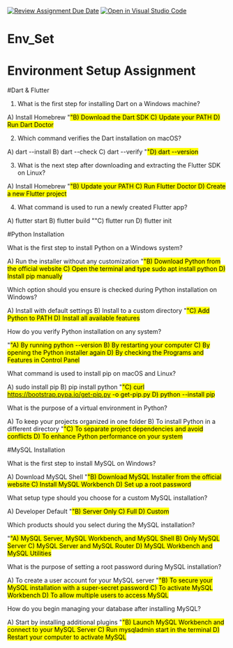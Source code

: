 [![Review Assignment Due Date](https://classroom.github.com/assets/deadline-readme-button-22041afd0340ce965d47ae6ef1cefeee28c7c493a6346c4f15d667ab976d596c.svg)](https://classroom.github.com/a/vnsr1XuU)
[![Open in Visual Studio Code](https://classroom.github.com/assets/open-in-vscode-2e0aaae1b6195c2367325f4f02e2d04e9abb55f0b24a779b69b11b9e10269abc.svg)](https://classroom.github.com/online_ide?assignment_repo_id=17046538&assignment_repo_type=AssignmentRepo)
# Env_Set

# Environment Setup Assignment

#Dart & Flutter

1. What is the first step for installing Dart on a Windows machine?

A) Install Homebrew
"<mark>"B) Download the Dart SDK
C) Update your PATH
D) Run Dart Doctor


2. Which command verifies the Dart installation on macOS?

A) dart --install
B) dart --check
C) dart --verify
"<mark>"D) dart --version


3. What is the next step after downloading and extracting the Flutter SDK on Linux?

A) Install Homebrew
"<mark>"B) Update your PATH
C) Run Flutter Doctor
D) Create a new Flutter project


4. What command is used to run a newly created Flutter app?

A) flutter start
B) flutter build
"<flutter>"C) flutter run
D) flutter init


#Python Installation

What is the first step to install Python on a Windows system?

A) Run the installer without any customization
"<mark>"B) Download Python from the official website
C) Open the terminal and type sudo apt install python
D) Install pip manually

Which option should you ensure is checked during Python installation on Windows?

A) Install with default settings
B) Install to a custom directory
"<mark>"C) Add Python to PATH
D) Install all available features

How do you verify Python installation on any system?

"<mark>"A) By running python --version
B) By restarting your computer
C) By opening the Python installer again
D) By checking the Programs and Features in Control Panel

What command is used to install pip on macOS and Linux?

A) sudo install pip
B) pip install python
"<mark>"C) curl https://bootstrap.pypa.io/get-pip.py -o get-pip.py
D) python --install pip

What is the purpose of a virtual environment in Python?

A) To keep your projects organized in one folder
B) To install Python in a different directory
"<mark>"C) To separate project dependencies and avoid conflicts
D) To enhance Python performance on your system

#MySQL Installation

What is the first step to install MySQL on Windows?

A) Download MySQL Shell
"<mark>"B) Download MySQL Installer from the official website
C) Install MySQL Workbench
D) Set up a root password

What setup type should you choose for a custom MySQL installation?

A) Developer Default
"<mark>"B) Server Only
C) Full
D) Custom

Which products should you select during the MySQL installation?

"<mark>"A) MySQL Server, MySQL Workbench, and MySQL Shell
B) Only MySQL Server
C) MySQL Server and MySQL Router
D) MySQL Workbench and MySQL Utilities

What is the purpose of setting a root password during MySQL installation?

A) To create a user account for your MySQL server
"<mark>"B) To secure your MySQL installation with a super-secret password
C) To activate MySQL Workbench
D) To allow multiple users to access MySQL

How do you begin managing your database after installing MySQL?

A) Start by installing additional plugins
"<mark>"B) Launch MySQL Workbench and connect to your MySQL Server
C) Run mysqladmin start in the terminal
D) Restart your computer to activate MySQL
